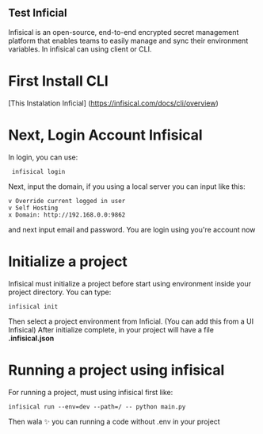 ## Test Inficial

Infisical is an open-source, end-to-end encrypted secret management platform that enables teams to easily manage and sync their environment variables.
In infisical can using client or CLI.

# First Install CLI 
[This Instalation Inficial] (https://infisical.com/docs/cli/overview)

# Next, Login Account Infisical

In login, you can use:

```
 infisical login
```
Next, input the domain, if you using a local server you can input like this: 

```
v Override current logged in user       
v Self Hosting
x Domain: http://192.168.0.0:9862
```

and next input email and password. You are login using you're account now

# Initialize a project

Infisical must initialize a project before start using environment inside your project directory. You can type: 

```
infisical init
```
Then select a project environment from Inficial. (You can add this from a UI Infisical)
After initialize complete, in your project will have a file <b>.infisical.json</b>

# Running a project using infisical

For running a project, must using infisical first like: 
```
infisical run --env=dev --path=/ -- python main.py   
```
Then wala :sparkles: you can running a code without .env in your project
